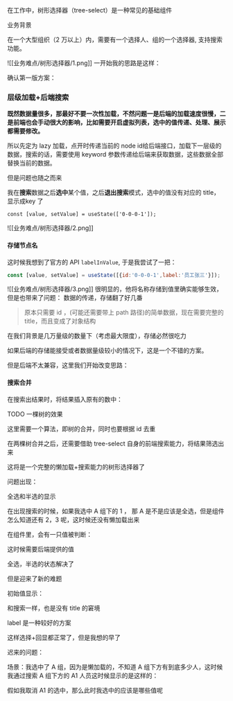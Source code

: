 
在工作中，树形选择器（tree-select）是一种常见的基础组件

业务背景

在一个大型组织（2 万以上）内，需要有一个选择人、组的一个选择器, 支持搜索功能。

![[业务难点/树形选择器/1.png]]
一开始我的思路是这样：

确认第一版方案：

### 层级加载+后端搜索

**既然数据量很多，那最好不要一次性加载，不然问题一是后端的加载速度很慢，二是前端也会手动很大的影响，比如需要开启虚拟列表，选中的值传递、处理、展示都需要修改。**

所以先定为 lazy 加载，点开时传递当前的 node id给后端接口，加载下一层级的数据，搜索的话，需要使用 keyword 参数传递给后端来获取数据，这些数据全部替换当前的数据。


但是问题也随之而来

我在**搜索**数据之后**选中**某个值，之后**退出搜索**模式，选中的值没有对应的 title，显示成key 了

```JS
const [value, setValue] = useState(['0-0-0-1']);
```
![[业务难点/树形选择器/2.png]]
#### 存储节点名

这时候我想到了官方的 API `labelInValue`,  于是我尝试了一把：

```js
const [value, setValue] = useState([{id:'0-0-0-1',label:'员工张三'}]);
```

![[业务难点/树形选择器/3.png]]
很明显的，他将名称存储到值里确实能够生效，但是也带来了问题：
数据的传递，存储翻了好几番

>原本只需要 id ，(可能还需要带上 path 路径)的简单数据，现在需要完整的 title，而且变成了对象结构

在我们背景是几万量级的数量下（考虑最大限度），存储必然很吃力

如果后端的存储能接受或者数据量级较小的情况下，这是一个不错的方案。

但是后端不太兼容，这里我们开始改变思路：

#### 搜索合并


在搜索出结果时，将结果插入原有的数中：

TODO 一棵树的效果

这里需要一个算法，即树的合并，同时也要根据 id 去重


在两棵树合并之后，还需要借助 tree-select 自身的前端搜索能力，将结果筛选出来

这将是一个完整的懒加载+搜索能力的树形选择器了


问题出现：

全选和半选的显示

在出现搜索的时候，如果我选中 A 组下的 1 ， 那 A 是不是应该是全选，但是组件怎么知道还有 2，3 呢，这时候还没有懒加载出来

在组件里，会有一只值被判断：    

这时候需要后端提供的值


全选，半选的状态解决了



但是迎来了新的难题

初始值显示：

和搜索一样，也是没有 title 的窘境

label 是一种较好的方案



这样选择+回显都正常了，但是我想的早了


迟来的问题：

场景：我选中了 A 组，因为是懒加载的，不知道 A 组下方有到底多少人，这时候我通过搜索 A 组下方的 A1 人员这时候显示的是这样的：

假如我取消 A1 的选中，那么此时我选中的应该是哪些值呢






